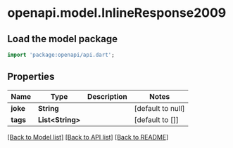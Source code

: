 # openapi.model.InlineResponse2009

## Load the model package
```dart
import 'package:openapi/api.dart';
```

## Properties
Name | Type | Description | Notes
------------ | ------------- | ------------- | -------------
**joke** | **String** |  | [default to null]
**tags** | **List&lt;String&gt;** |  | [default to []]

[[Back to Model list]](../README.md#documentation-for-models) [[Back to API list]](../README.md#documentation-for-api-endpoints) [[Back to README]](../README.md)


